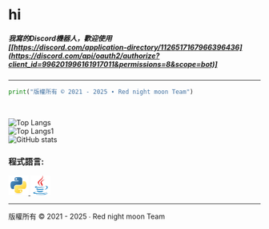 # hi

##### 我寫的Discord機器人，歡迎使用</br>[[https://discord.com/application-directory/1126517167966396436](https://discord.com/api/oauth2/authorize?client_id=996201996161917011&permissions=8&scope=bot)]</br>

---

```py
print("版權所有 © 2021 - 2025 ∙ Red night moon Team")
```
</br>

![Top Langs](https://github-readme-stats.vercel.app/api/top-langs/?username=Heycan59&layout=compact&theme=dark&)<br>
![Top Langs1](https://github-readme-stats-xx74.vercel.app/api/top-langs/?username=Heycan59&theme=dark&)<br>
![GitHub stats](https://github-readme-stats.vercel.app/api?username=Heycan59&show_icons=true&theme=dark&)<br>

### 程式語言:

<a href="https://www.python.org" target="_blank"> <img src="https://raw.githubusercontent.com/devicons/devicon/master/icons/python/python-original.svg" alt="python" width="40" height="40"/> </a>
<a href="https://www.oracle.com/java/technologies/downloads/" target="_blank"> <img src="https://raw.githubusercontent.com/devicons/devicon/master/icons/java/java-original.svg" alt="python" width="40" height="40"/> </a>

---
版權所有 © 2021 - 2025 ∙ Red night moon Team
